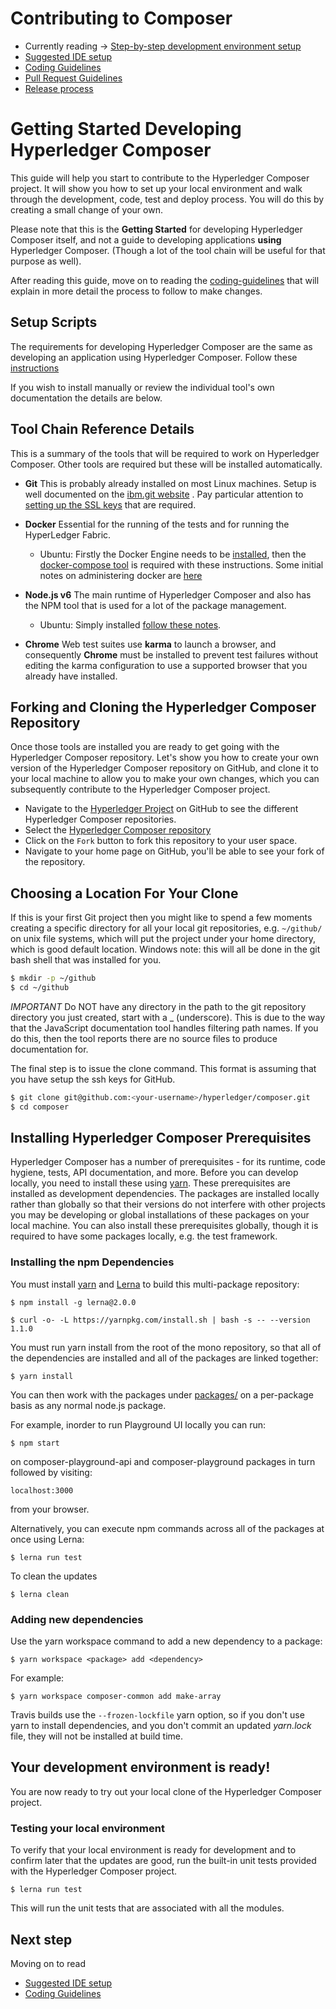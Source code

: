 # Contributing to Composer

* Currently reading -> [Step-by-step development environment setup](./getting-started.md)
* [Suggested IDE setup](./ide-setup.md)
* [Coding Guidelines](./coding-guidelines.md)
* [Pull Request Guidelines](./submitting-pull-request.md)
* [Release process](./release-process/weekly-qa-validation.md)


# Getting Started Developing Hyperledger Composer

This guide will help you start to contribute to the Hyperledger Composer project. It will show you how to set up your local environment and walk through the development, code, test and deploy process. You will do this by creating a small change of your own.

Please note that this is the **Getting Started** for developing Hyperledger Composer itself, and not a guide to developing applications **using** Hyperledger Composer.  (Though a lot of the tool chain will be useful for that purpose as well).

After reading this guide, move on to reading the [coding-guidelines](./coding-guidelines.md) that will explain in more detail the process to follow to make changes.

## Setup Scripts

The requirements for developing Hyperledger Composer are the same as developing an application using Hyperledger Composer. Follow these [instructions](./prerequisites.md)

If you wish to install manually or review the individual tool's own documentation the details are below.

## Tool Chain Reference Details
This is a summary of the tools that will be required to work on Hyperledger Composer. Other tools are required but these will be installed automatically.

- **Git** This is probably already installed on most Linux machines. Setup is well documented on the [ibm.git website](https://help.github.com/enterprise/2.7/user/articles/set-up-git/) . Pay particular attention to[ setting up the SSL keys](https://help.github.com/enterprise/2.7/user/articles/generating-a-new-ssh-key-and-adding-it-to-the-ssh-agent/#platform-linux) that are required.

- **Docker** Essential for the running of the tests and for running the HyperLedger Fabric.
    - Ubuntu: Firstly the Docker Engine needs to be [installed](https://docs.docker.com/engine/installation/linux/ubuntulinux/), then the [docker-compose tool](https://docs.docker.com/compose/install/) is required with these instructions. Some initial notes on administering docker are [here](https://docs.docker.com/engine/admin/)

- **Node.js  v6** The main runtime of Hyperledger Composer and also has the NPM tool that is used for a lot of the package management.
    - Ubuntu: Simply installed [follow these notes](https://nodejs.org/en/download/package-manager/#debian-and-ubuntu-based-linux-distributions).

- **Chrome** Web test suites use **karma** to launch a browser, and consequently **Chrome** must be installed to prevent test failures without editing the karma configuration to use a supported browser that you already have installed.

## Forking and Cloning the Hyperledger Composer Repository

Once those tools are installed you are ready to get going with the Hyperledger Composer repository. Let's show you how to create your own version of the Hyperledger Composer repository on GitHub, and clone it to your local machine to allow you to make your own changes, which you can subsequently contribute to the Hyperledger Composer project.

- Navigate to the [Hyperledger Project](https://github.com/hyperledger) on GitHub to see the
different Hyperledger Composer repositories.
- Select the [Hyperledger Composer repository](https://github.com/hyperledger/composer)
- Click on the `Fork` button to fork this repository to your user space.
- Navigate to your home page on GitHub, you'll be able to see your fork of the repository.

## Choosing a Location For Your Clone

If this is your first Git project then you might like to spend a few moments creating a specific directory for all your local git repositories, e.g. ``~/github/`` on unix file systems, which will put the project under your home directory, which is good default location. Windows note: this will all be done in the git bash shell that was installed for you.

```bash
$ mkdir -p ~/github
$ cd ~/github
```

_IMPORTANT_ Do NOT have any directory in the path to the git repository directory you just created, start with a _  (underscore). This is due to the way that the JavaScript documentation tool handles filtering path names. If you do this, then the tool reports there are no source files to produce documentation for.

The final step is to issue the clone command. This format is assuming that you have setup the ssh keys for GitHub.

```bash
$ git clone git@github.com:<your-username>/hyperledger/composer.git
$ cd composer
```

## Installing Hyperledger Composer Prerequisites

Hyperledger Composer has a number of prerequisites - for its runtime, code hygiene, tests, API documentation, and more.  Before you can develop locally, you need to install these using [yarn](https://yarnpkg.com/). These prerequisites are installed as development dependencies. The packages are installed locally rather than globally so that their versions do not interfere with other projects you may be developing or global installations of these packages on your local machine.  You can also install these prerequisites globally, though it is required to have some packages locally, e.g. the test framework.

### Installing the npm Dependencies

You must install [yarn](https://yarnpkg.com/) and [Lerna](https://lernajs.io) to build this multi-package repository:

    $ npm install -g lerna@2.0.0

    $ curl -o- -L https://yarnpkg.com/install.sh | bash -s -- --version 1.1.0

You must run yarn install from the root of the mono repository, so that all of the dependencies are installed and all of the packages are linked together:

    $ yarn install

You can then work with the packages under [packages/](packages/) on a per-package
basis as any normal node.js package.

For example, inorder to run Playground UI locally you can run:

    $ npm start

on composer-playground-api and composer-playground packages in turn followed by visiting:

    localhost:3000 
    
from your browser.

Alternatively, you can execute npm commands across all of the packages at once using
Lerna:

    $ lerna run test

To clean the updates

    $ lerna clean

### Adding new dependencies

Use the yarn workspace command to add a new dependency to a package:

    $ yarn workspace <package> add <dependency>

For example:

    $ yarn workspace composer-common add make-array

Travis builds use the `--frozen-lockfile` yarn option, so if you don't use yarn to install dependencies, and you don't commit an updated _yarn.lock_ file, they will not be installed at build time.

## Your development environment is ready!

You are now ready to try out your local clone of the Hyperledger Composer project.

### Testing your local environment

To verify that your local environment is ready for development and to confirm later that the updates are good, run the built-in unit tests provided with the Hyperledger Composer project.

    $ lerna run test

This will run the unit tests that are associated with all the modules.

## Next step
Moving on to read

* [Suggested IDE setup](./ide-setup.md)
* [Coding Guidelines](./coding-guidelines.md)
